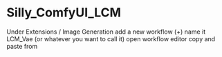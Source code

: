 # Silly_ComfyUI_LCM

Under Extensions / Image Generation
  add a new workflow (+)
  name it LCM_Vae (or whatever you want to call it)
  open workflow editor
  copy and paste from 
